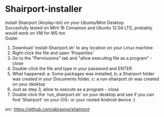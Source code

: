Shairport-installer
===================

Install Shairport (Airplay-ish) on your Ubuntu/Mint Desktop  <br/>
Succesfully tested on MInt 16 Cinnamon and Ubuntu 12.04 LTS, probably would work on VM for MS too<br/>
Guide:  <br/>
1. Download 'install-Shairport.sh' to any location on your Linux machine <br/>
2. Right-click the file and open 'Properties'  <br/>
3. Go to the "Permissions" tab and "allow executing file as a program" - close  <br/>
4. Double-click the file and type in your password and ENTER  <br/>
5. What happened: a: Some packages was installed, b: a Shairport folder was created in your Documents folder, c: a run-shairport.sh was created on your desktop  <br/>
6. Just as step 3, allow to execute as a program - close  <br/>
7. Double click the 'run_shairport.sh' on your desktop and see if you can find 'Shairport' on your iOS- or your rooted Android device :)  <br/>

src: https://github.com/abrasive/shairport

